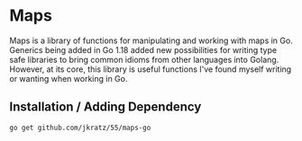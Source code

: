 # Maps

Maps is a library of functions for manipulating and working with maps in Go. Generics being added in Go 1.18 added new possibilities for writing type safe libraries to bring common idioms from other languages into Golang. However, at its core, this library is useful functions I've found myself writing or wanting when working in Go.

## Installation / Adding Dependency

```shell
go get github.com/jkratz/55/maps-go
```
